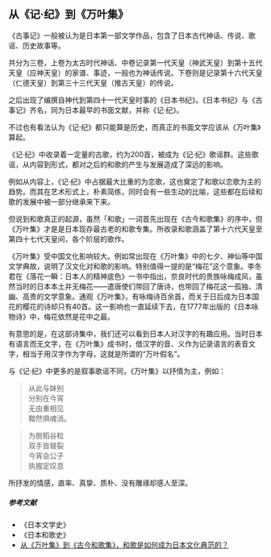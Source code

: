 ## 从《记·纪》到《万叶集》

《古事记》一般被认为是日本第一部文学作品，包含了日本古代神话、传说、歌谣、历史故事等。

共分为三卷，上卷为太古时代神话、中卷记录第一代天皇（神武天皇）到第十五代天皇（应神天皇）的家谱、事迹，一般也为神话传说。下卷则是记录第十六代天皇（仁德天皇）到第三十三代天皇（推古天皇）的传说。

之后出现了编撰自神代到第四十一代天皇时事的《日本书纪》。《日本书纪》与《古事记》齐名，同为日本最早的书面文献，并称《记·纪》。

不过也有看法认为《记·纪》都只能算是历史，而真正的书面文学应该从《万叶集》算起。

《记·纪》中收录着一定量的古歌，约为200首，被成为《记·纪》歌谣群。这些歌谣，从内容到形式，都对之后的和歌的产生与发展造成了深远的影响。

例如从内容上，《记·纪》中占据最大比重的为恋歌，这也奠定了和歌以恋歌为主的趋势。而其在艺术形式上，朴素简练，同时会有一些生动的比喻，这些都在后续和歌的发展中被一部分继承来下来。


但说到和歌真正的起源，虽然「和歌」一词首先出现在《古今和歌集》的序中，但《万叶集》才是是日本现存最古老的和歌专集。所收录和歌涵盖了第十六代天皇至第四十七代天皇间，各个阶层的歌作。

《万叶集》受中国文化影响较大。例如常出现在《万叶集》中的七夕、神仙等中国文学典故，说明了汉文化对和歌的影响。特别值得一提的是“梅花”这个意象。李冬君在《落花一瞬：日本人的精神底色》一书中指出，奈良时代的贵族咏梅成风，虽然当时的日本本土并无梅花——遣唐使们带回了唐诗，也带回了梅花这一孤独、清幽、高贵的文学意象。通观《万叶集》，有咏梅诗百余首，而关于日后成为日本国花的樱花的诗却只有40首。这一影响也一直延续下去，在1777年出版的《日本咏物诗》中，梅花依然是花中之最。

有意思的是，在这部诗集中，我们还可以看到日本人对汉字的有趣应用。当时日本有语言而无文字，在《万叶集》成书时，借汉字的音、义作为记录语言的表音文字，相当于用汉字作为字母，这就是所谓的“万叶假名”。

与《记·纪》中更多的是叙事歌谣不同，《万叶集》以抒情为主，例如：

>从此与妹别  
分别在今宵  
无由重相见  
黯然俱魂消。


> 为脱稻谷粒  
双手皆皲裂  
今宵会公子  
执握定叹息


所抒发的情感，直率、真挚、质朴、没有雕琢却感人至深。


##### 参考文献

- 《日本文学史》
- 《日本和歌史》
- [从《万叶集》到《古今和歌集》，和歌是如何成为日本文化典范的？](https://www.douban.com/note/713235205/)
